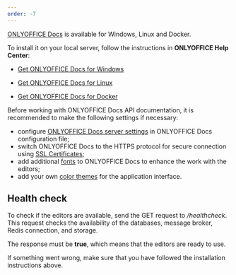 ```yaml
---
order: -7
---
```



[ONLYOFFICE Docs](https://www.onlyoffice.com/download-docs.aspx?from=api#docs-developer) is available for Windows, Linux and Docker.

To install it on your local server, follow the instructions in **ONLYOFFICE Help Center**:

* [](https://helpcenter.onlyoffice.com/installation/docs-developer-install-windows.aspx?from=api)

  [Get ONLYOFFICE Docs for Windows](https://helpcenter.onlyoffice.com/installation/docs-developer-install-windows.aspx?from=api)

* [](https://helpcenter.onlyoffice.com/installation/docs-developer-install-ubuntu.aspx?from=api)

  [Get ONLYOFFICE Docs for Linux](https://helpcenter.onlyoffice.com/installation/docs-developer-install-ubuntu.aspx?from=api)

* [](https://helpcenter.onlyoffice.com/installation/docs-developer-install-docker.aspx?from=api)

  [Get ONLYOFFICE Docs for Docker](https://helpcenter.onlyoffice.com/installation/docs-developer-install-docker.aspx?from=api)

Before working with ONLYOFFICE Docs API documentation, it is recommended to make the following settings if necessary:

* configure [ONLYOFFICE Docs server settings](https://helpcenter.onlyoffice.com/installation/docs-developer-configuring.aspx?from=api) in ONLYOFFICE Docs configuration file;
* switch ONLYOFFICE Docs to the HTTPS protocol for secure connection using [SSL Certificates](https://helpcenter.onlyoffice.com/installation/docs-community-https-linux.aspx?from=api);
* add additional [fonts](https://helpcenter.onlyoffice.com/installation/docs-community-install-fonts-linux.aspx?from=api) to ONLYOFFICE Docs to enhance the work with the editors;
* add your own [color themes](https://helpcenter.onlyoffice.com/installation/docs-developer-change-theme.aspx?from=api) for the application interface.

## Health check

To check if the editors are available, send the GET request to */healthcheck*. This request checks the availability of the databases, message broker, Redis connection, and storage.

The response must be **true**, which means that the editors are ready to use.

If something went wrong, make sure that you have followed the installation instructions above.
